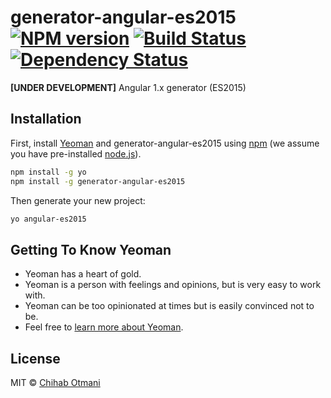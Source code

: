 # generator-angular-es2015 [![NPM version][npm-image]][npm-url] [![Build Status][travis-image]][travis-url] [![Dependency Status][daviddm-image]][daviddm-url]
**[UNDER DEVELOPMENT]** Angular 1.x generator (ES2015)


## Installation

First, install [Yeoman](http://yeoman.io) and generator-angular-es2015 using [npm](https://www.npmjs.com/) (we assume you have pre-installed [node.js](https://nodejs.org/)).

```bash
npm install -g yo
npm install -g generator-angular-es2015
```

Then generate your new project:

```bash
yo angular-es2015
```

## Getting To Know Yeoman

 * Yeoman has a heart of gold.
 * Yeoman is a person with feelings and opinions, but is very easy to work with.
 * Yeoman can be too opinionated at times but is easily convinced not to be.
 * Feel free to [learn more about Yeoman](http://yeoman.io/).

## License

MIT © [Chihab Otmani](http://chihab.github.io)


[npm-image]: https://badge.fury.io/js/generator-angular-es2015.svg
[npm-url]: https://npmjs.org/package/generator-angular-es2015
[travis-image]: https://travis-ci.org/chihab/generator-angular-es2015.svg?branch=master
[travis-url]: https://travis-ci.org/chihab/generator-angular-es2015
[daviddm-image]: https://david-dm.org/chihab/generator-angular-es2015.svg?theme=shields.io
[daviddm-url]: https://david-dm.org/chihab/generator-angular-es2015

